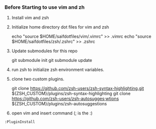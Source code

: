 ### Before Starting to use vim and zh

1. Install vim and zsh

2. Initialize home directory dot files for vim and zsh 

	echo "source $HOME/saifdotfiles/vim/.vimrc" >> .vimrc
	echo "source $HOME/saifdotfiles/zsh/.zshrc" >> .zshrc

3. Update submodules for this repo

	git submodule init
	git submodule update

4. run zsh to initialize zsh environment variables.

5. clone two custom plugins.

	git clone https://github.com/zsh-users/zsh-syntax-highlighting.git ${ZSH_CUSTOM}/plugins/zsh-syntax-highlighting
	git clone https://github.com/zsh-users/zsh-autosugges;wtions ${ZSH_CUSTOM}/plugins/zsh-autosuggestions

6.   open vim and insert command (; is the :) 

	:PluginInstall

